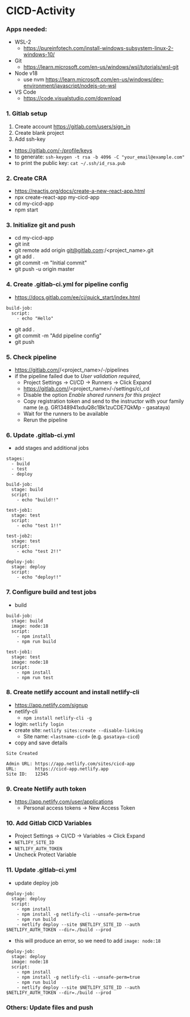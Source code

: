 # CICD-Activity

### Apps needed:
- WSL-2 
  - https://pureinfotech.com/install-windows-subsystem-linux-2-windows-10/
- Git
  - https://learn.microsoft.com/en-us/windows/wsl/tutorials/wsl-git
- Node v18
  - use nvm https://learn.microsoft.com/en-us/windows/dev-environment/javascript/nodejs-on-wsl
- VS Code
  - https://code.visualstudio.com/download
  
### 1. Gitlab setup
1. Create account https://gitlab.com/users/sign_in
2. Create blank project
3. Add ssh-key
  - https://gitlab.com/-/profile/keys
  - to generate: `ssh-keygen -t rsa -b 4096 -C "your_email@example.com"`
  - to print the public key: `cat ~/.ssh/id_rsa.pub`

### 2. Create CRA
- https://reactjs.org/docs/create-a-new-react-app.html
- npx create-react-app my-cicd-app
- cd my-cicd-app
- npm start

### 3. Initialize git and push
- cd my-cicd-app
- git init
- git remote add origin git@gitlab.com:<username>/<project_name>.git
- git add .
- git commit -m "Initial commit"
- git push -u origin master

### 4. Create .gitlab-ci.yml for pipeline config
- https://docs.gitlab.com/ee/ci/quick_start/index.html
```
build-job:
  script:
    - echo "Hello"
```
- git add .
- git commit -m "Add pipeline config"
- git push

### 5. Check pipeline
- https://gitlab.com/<username>/<project_name>/-/pipelines
- if the pipeline failed due to *User validation required*,
  - Project Settings -> CI/CD -> Runners -> Click Expand
  - https://gitlab.com/<username>/<project_name>/-/settings/ci_cd
  - Disable the option *Enable shared runners for this project*
  - Copy registration token and send to the instructor with your family name (e.g. GR1348941xduQ8c1Bk1zuCDE7QkMp - gasataya)
  - Wait for the runners to be available
  - Rerun the pipeline
  
### 6. Update .gitlab-ci.yml
- add stages and additional jobs
```
stages:
  - build
  - test
  - deploy

build-job:
  stage: build
  script:
    - echo "build!!"

test-job1:
  stage: test
  script:
    - echo "test 1!!"

test-job2:
  stage: test
  script:
    - echo "test 2!!"

deploy-job:
  stage: deploy
  script:
    - echo "deploy!!"
```

### 7. Configure build and test jobs
- build
```
build-job:
  stage: build
  image: node:18
  script:
    - npm install
    - npm run build

test-job1:
  stage: test
  image: node:18
  script:
    - npm install
    - npm run test
```

### 8. Create netlify account and install netlify-cli
- https://app.netlify.com/signup
- netlify-cli
  - `npm install netlify-cli -g`
- login: `netlify login`
- create site: `netlify sites:create --disable-linking`
  - Site name: `<lastname-cicd>` (e.g. `gasataya-cicd`)
- copy and save details
```
Site Created

Admin URL: https://app.netlify.com/sites/cicd-app
URL:       https://cicd-app.netlify.app
Site ID:   12345
```

### 9. Create Netlify auth token
- https://app.netlify.com/user/applications
  - Personal access tokens -> New Access Token

### 10. Add Gitlab CICD Variables
- Project Settings -> CI/CD -> Variables -> Click Expand
- `NETLIFY_SITE_ID` 
- `NETLIFY_AUTH_TOKEN`
- Uncheck Protect Variable

### 11. Update .gitlab-ci.yml 
- update deploy job
```
deploy-job:
  stage: deploy
  script:
    - npm install
    - npm install -g netlify-cli --unsafe-perm=true
    - npm run build
    - netlify deploy --site $NETLIFY_SITE_ID --auth $NETLIFY_AUTH_TOKEN --dir=./build --prod
```
- this will produce an error, so we need to add `image: node:18`


```
deploy-job:
  stage: deploy
  image: node:18
  script:
    - npm install
    - npm install -g netlify-cli --unsafe-perm=true
    - npm run build
    - netlify deploy --site $NETLIFY_SITE_ID --auth $NETLIFY_AUTH_TOKEN --dir=./build --prod
```

### Others: Update files and push
